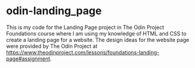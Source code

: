 # odin-landing_page
This is my code for the Landing Page project in The Odin Project Foundations course where I am using my knowledge of HTML and CSS to create a landing page for a website. 
The design ideas for the website page were provided by The Odin Project at https://www.theodinproject.com/lessons/foundations-landing-page#assignment.
